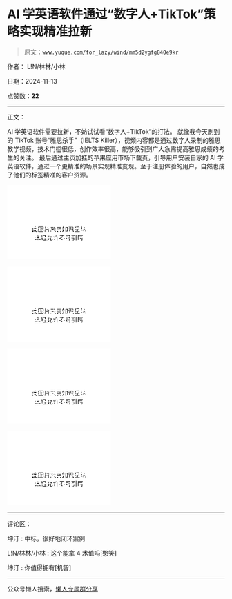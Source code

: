 # AI 学英语软件通过“数字人+TikTok”策略实现精准拉新

> 原文：[`www.yuque.com/for_lazy/wind/mm5d2ygfg840e9kr`](https://www.yuque.com/for_lazy/wind/mm5d2ygfg840e9kr)

作者： L!N/林林/小林

日期：2024-11-13

点赞数：**22**

* * *

正文：

AI 学英语软件需要拉新，不妨试试看“数字人+TikTok”的打法。 就像我今天刷到的 TikTok 账号“雅思杀手”（IELTS
Killer），视频内容都是通过数字人录制的雅思教学视频，技术门槛很低，创作效率很高，能够吸引到广大急需提高雅思成绩的考生的关注。
最后通过主页加挂的苹果应用市场下载页，引导用户安装自家的 AI 学英语软件，通过一个更精准的场景实现精准变现。至于注册体验的用户，自然也成了他们的标签精准的客户资源。

![](img/5d43a7aedfcd5b7498802ca8fc58f3fe.png "None")

![](img/52187811ac8081085bfb7928c1a2a7a8.png "None")

![](img/40a5f467733b5b2d237cd0aefd2c362b.png "None")

![](img/55bf8efa42b638e74fe54cb6a46bfd06.png "None")

* * *

评论区：

坤汀 : 中标，很好地闭环案例

L!N/林林/小林 : 这个能拿 4 术值吗[憨笑]

坤汀 : 你值得拥有[机智]

* * *

公众号懒人搜索，[懒人专属群分享](https://lazybook.fun/#/blog/group)